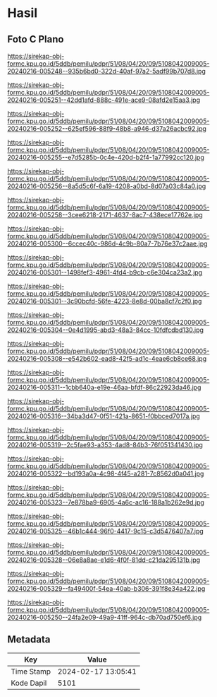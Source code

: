 # Hasil

## Foto C Plano

https://sirekap-obj-formc.kpu.go.id/5ddb/pemilu/pdpr/51/08/04/20/09/5108042009005-20240216-005248--935b6bd0-322d-40af-97a2-5adf99b707d8.jpg

https://sirekap-obj-formc.kpu.go.id/5ddb/pemilu/pdpr/51/08/04/20/09/5108042009005-20240216-005251--42dd1afd-888c-491e-ace9-08afd2e15aa3.jpg

https://sirekap-obj-formc.kpu.go.id/5ddb/pemilu/pdpr/51/08/04/20/09/5108042009005-20240216-005252--625ef596-88f9-48b8-a946-d37a26acbc92.jpg

https://sirekap-obj-formc.kpu.go.id/5ddb/pemilu/pdpr/51/08/04/20/09/5108042009005-20240216-005255--e7d5285b-0c4e-420d-b2f4-1a77992cc120.jpg

https://sirekap-obj-formc.kpu.go.id/5ddb/pemilu/pdpr/51/08/04/20/09/5108042009005-20240216-005256--8a5d5c6f-6a19-4208-a0bd-8d07a03c84a0.jpg

https://sirekap-obj-formc.kpu.go.id/5ddb/pemilu/pdpr/51/08/04/20/09/5108042009005-20240216-005258--3cee6218-2171-4637-8ac7-438ece17762e.jpg

https://sirekap-obj-formc.kpu.go.id/5ddb/pemilu/pdpr/51/08/04/20/09/5108042009005-20240216-005300--6ccec40c-986d-4c9b-80a7-7b76e37c2aae.jpg

https://sirekap-obj-formc.kpu.go.id/5ddb/pemilu/pdpr/51/08/04/20/09/5108042009005-20240216-005301--1498fef3-4961-4fd4-b9cb-c6e304ca23a2.jpg

https://sirekap-obj-formc.kpu.go.id/5ddb/pemilu/pdpr/51/08/04/20/09/5108042009005-20240216-005301--3c90bcfd-56fe-4223-8e8d-00ba8cf7c2f0.jpg

https://sirekap-obj-formc.kpu.go.id/5ddb/pemilu/pdpr/51/08/04/20/09/5108042009005-20240216-005304--0e4d1995-abd3-48a3-84cc-10fdfcdbd130.jpg

https://sirekap-obj-formc.kpu.go.id/5ddb/pemilu/pdpr/51/08/04/20/09/5108042009005-20240216-005308--e542b602-ead8-42f5-ad1c-4eae6cb8ce68.jpg

https://sirekap-obj-formc.kpu.go.id/5ddb/pemilu/pdpr/51/08/04/20/09/5108042009005-20240216-005311--1cbb640a-e19e-46aa-bfdf-86c22923da46.jpg

https://sirekap-obj-formc.kpu.go.id/5ddb/pemilu/pdpr/51/08/04/20/09/5108042009005-20240216-005316--34ba3d47-0f51-421a-8651-f0bbced7017a.jpg

https://sirekap-obj-formc.kpu.go.id/5ddb/pemilu/pdpr/51/08/04/20/09/5108042009005-20240216-005319--2c5fae93-a353-4ad8-84b3-76f051341430.jpg

https://sirekap-obj-formc.kpu.go.id/5ddb/pemilu/pdpr/51/08/04/20/09/5108042009005-20240216-005322--bd193a0a-4c98-4f45-a281-7c8562d0a041.jpg

https://sirekap-obj-formc.kpu.go.id/5ddb/pemilu/pdpr/51/08/04/20/09/5108042009005-20240216-005323--7e878ba9-6905-4a6c-ac16-188a1b262e9d.jpg

https://sirekap-obj-formc.kpu.go.id/5ddb/pemilu/pdpr/51/08/04/20/09/5108042009005-20240216-005325--46b1c444-96f0-4417-9c15-c3d5476407a7.jpg

https://sirekap-obj-formc.kpu.go.id/5ddb/pemilu/pdpr/51/08/04/20/09/5108042009005-20240216-005328--06e8a8ae-e1d6-4f0f-81dd-c21da295131b.jpg

https://sirekap-obj-formc.kpu.go.id/5ddb/pemilu/pdpr/51/08/04/20/09/5108042009005-20240216-005329--fa49400f-54ea-40ab-b306-391f8e34a422.jpg

https://sirekap-obj-formc.kpu.go.id/5ddb/pemilu/pdpr/51/08/04/20/09/5108042009005-20240216-005250--24fa2e09-49a9-41ff-964c-db70ad750ef6.jpg


## Metadata

| Key        | Value               |
| ---------- | ------------------- |
| Time Stamp | 2024-02-17 13:05:41 |
| Kode Dapil | 5101                |



